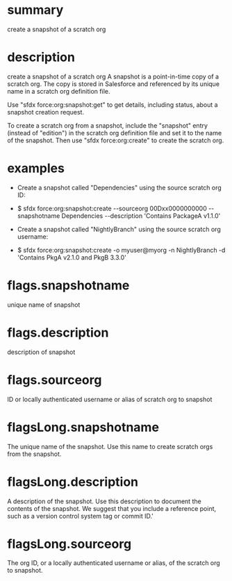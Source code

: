 # summary

create a snapshot of a scratch org

# description

create a snapshot of a scratch org
A snapshot is a point-in-time copy of a scratch org. The copy is stored in Salesforce and referenced by its unique name in a scratch org definition file.

Use "sfdx force:org:snapshot:get" to get details, including status, about a snapshot creation request.

To create a scratch org from a snapshot, include the "snapshot" entry (instead of "edition") in the scratch org definition file and set it to the name of the snapshot. Then use "sfdx force:org:create" to create the scratch org.

# examples

- Create a snapshot called "Dependencies" using the source scratch org ID:

- $ sfdx force:org:snapshot:create --sourceorg 00Dxx0000000000 --snapshotname Dependencies --description 'Contains PackageA v1.1.0'

- Create a snapshot called "NightlyBranch" using the source scratch org username:

- $ sfdx force:org:snapshot:create -o myuser@myorg -n NightlyBranch -d 'Contains PkgA v2.1.0 and PkgB 3.3.0'

# flags.snapshotname

unique name of snapshot

# flags.description

description of snapshot

# flags.sourceorg

ID or locally authenticated username or alias of scratch org to snapshot

# flagsLong.snapshotname

The unique name of the snapshot. Use this name to create scratch orgs from the snapshot.

# flagsLong.description

A description of the snapshot. Use this description to document the contents of the snapshot.
We suggest that you include a reference point, such as a version control system tag or commit ID.'

# flagsLong.sourceorg

The org ID, or a locally authenticated username or alias, of the scratch org to snapshot.

